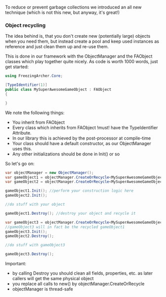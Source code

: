 To reduce or prevent garbage collections we introduced an all new technique (which is not this new, but anyway, it's great!)

### Object recycling

The idea behind is, that you don't create new (potentially large) objects when you need them, but instead create a pool and keep used instances as reference and just clean them up and re-use them.

This is done in our framework with the ObjectManager and the FAObject classes which play together quite nicely.
As code is worth 1000 words, just get started:

```c#
using FreezingArcher.Core;

[TypeIdentifier(1)]
public class MySuperAwesomeGameObject : FAObject
{

}
```

We note the following things:
* You inherit from FAObject
* Every class which inherits from FAObject !must! have the TypeIdentifier Attribute.
 * In our library this is achieved by the post-processor at compile-time
* Your class should have a default constructor, as our ObjectManager uses this. 
 * Any other initializations should be done in Init() or so

So let's go on:
```c#
var objectManager = new ObjectManager();
var gameObject1 = objectManager.CreateOrRecycle<MySuperAwesomeGameObject>(1);
var gameObject2 = objectManager.CreateOrRecycle<MySuperAwesomeGameObject>(1);

gameObject1.Init(); //perform your construction logic here
gameObject2.Init(); 

//do stuff with your object

gameObject1.Destroy(); //destroy your object and recycle it

var gameObject3 = objectManager.CreateOrRecycle<MySuperAwesomeGameObject>(1);
//gameObject3 will in fact be the recycled gameObject1
gameObject3.Init();
gameObject2.Destroy();

//do stuff with gameObject3

gameObject3.Destroy();
```

Important:
* by calling Destroy you should clean all fields, properties, etc. as later callers will get the same physical object
* you replace all calls to new() by objectManager.CreateOrRecycle
* objectManager is thread-safe
